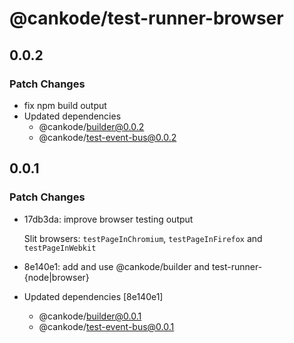 # @cankode/test-runner-browser

## 0.0.2

### Patch Changes

- fix npm build output
- Updated dependencies
  - @cankode/builder@0.0.2
  - @cankode/test-event-bus@0.0.2

## 0.0.1

### Patch Changes

- 17db3da: improve browser testing output

  Slit browsers: `testPageInChromium`, `testPageInFirefox` and `testPageInWebkit`

- 8e140e1: add and use @cankode/builder and test-runner-{node|browser}

- Updated dependencies [8e140e1]
  - @cankode/builder@0.0.1
  - @cankode/test-event-bus@0.0.1
